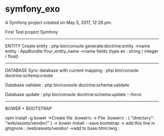 symfony_exo
===========

A Symfony project created on May 5, 2017, 12:28 pm.

First Test project Symfony

******************
ENTITY
Create entity :
php bin/console generate:doctrine:entity
  ->name entity : AppBundle:Your_entity_name
  ->name fields (type ex : string / integer / float)



*****************
DATABASE
Sync database with current mapping :
php bin/console doctrine:schema:create

Database validate :
php bin/console doctrine:schema:validate  

Database update :
php bin/console doctrine:schema:update --force

****************
BOWER + BOOTSTRAP

npm install -g bower
->Create file .bowerrc
-> File .bowerrc :
  {
    "directory": "web/assets/vendor/"
  }
-> bower install --save bootstrap
-> add this line in gitignore :
  /web/assets/vendor/
->add to base.html.twig :
      <link rel="stylesheet" href="{{ asset('assets/vendor/bootstrap/dist/css/bootstrap.css') }}"/>
      <script src="{{ asset('assets/vendor/jquery/dist/jquery.js') }}"></script>
      <script src="{{ asset('assets/vendor/bootstrap/dist/js/bootstrap.js') }}"></script>
